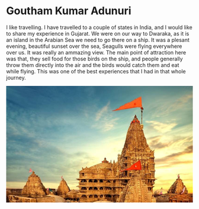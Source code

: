 # Goutham Kumar Adunuri

I like travelling. I have travelled to a couple of states in India, and I would like to share my experience in Gujarat. We were on our way to Dwaraka, as it is an island in the Arabian Sea we need to go there on a ship. It was a plesant evening, beautiful sunset over the sea, Seagulls were flying everywhere over us. It was really an ammazing view. The main point of attraction here was that, they sell food for those birds on the ship, and people generally throw them directly into the air and the birds would catch them and eat while flying. This was one of the best experiences that I had in that whole journey.

![Dwaraka](pics/dwaraka.jpg)